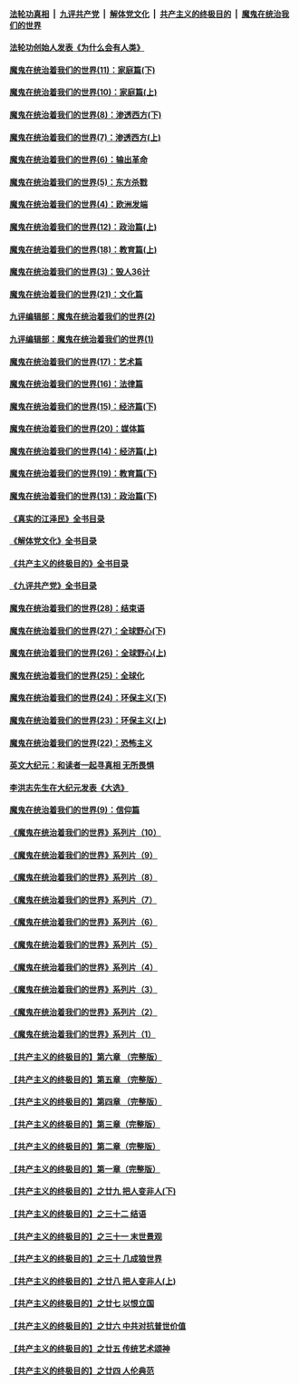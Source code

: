 ####  [法轮功真相](../../../../basic/blob/master/README.md?t=01231612) &nbsp;|&nbsp; [九评共产党](../../../../9ping.md/blob/master/README.md?t=01231612) &nbsp;|&nbsp; [解体党文化](../../../../jtdwh.md/blob/master/README.md?t=01231612)  &nbsp;|&nbsp; [共产主义的终极目的](../../../../gczydzjmd.md/blob/master/README.md?t=01231612) &nbsp;|&nbsp; [魔鬼在统治我们的世界](../../../../mgztzwmdsj.md/blob/master/README.md?t=01231612) 

#### [法轮功创始人发表《为什么会有人类》](../pages/nsc422/n13912117.md?t=01231612) 

#### [魔鬼在统治着我们的世界(11)：家庭篇(下)](../pages/nsc422/n10440961.md?t=01231612) 

#### [魔鬼在统治着我们的世界(10)：家庭篇(上)](../pages/nsc422/n10435448.md?t=01231612) 

#### [魔鬼在统治着我们的世界(8)：渗透西方(下)](../pages/nsc422/n10429603.md?t=01231612) 

#### [魔鬼在统治着我们的世界(7)：渗透西方(上)](../pages/nsc422/n10426013.md?t=01231612) 

#### [魔鬼在统治着我们的世界(6)：输出革命](../pages/nsc422/n10421536.md?t=01231612) 

#### [魔鬼在统治着我们的世界(5)：东方杀戮](../pages/nsc422/n10417707.md?t=01231612) 

#### [魔鬼在统治着我们的世界(4)：欧洲发端](../pages/nsc422/n10414890.md?t=01231612) 

#### [魔鬼在统治着我们的世界(12)：政治篇(上)](../pages/nsc422/n10444576.md?t=01231612) 

#### [魔鬼在统治着我们的世界(18)：教育篇(上)](../pages/nsc422/n10526970.md?t=01231612) 

#### [魔鬼在统治着我们的世界(3)：毁人36计](../pages/nsc422/n10411583.md?t=01231612) 

#### [魔鬼在统治着我们的世界(21)：文化篇](../pages/nsc422/n10597706.md?t=01231612) 

#### [九评编辑部：魔鬼在统治着我们的世界(2)](../pages/nsc422/n10410036.md?t=01231612) 

#### [九评编辑部：魔鬼在统治着我们的世界(1)](../pages/nsc422/n10406825.md?t=01231612) 

#### [魔鬼在统治着我们的世界(17)：艺术篇](../pages/nsc422/n10499093.md?t=01231612) 

#### [魔鬼在统治着我们的世界(16)：法律篇](../pages/nsc422/n10485969.md?t=01231612) 

#### [魔鬼在统治着我们的世界(15)：经济篇(下)](../pages/nsc422/n10469975.md?t=01231612) 

#### [魔鬼在统治着我们的世界(20)：媒体篇](../pages/nsc422/n10586579.md?t=01231612) 

#### [魔鬼在统治着我们的世界(14)：经济篇(上)](../pages/nsc422/n10457370.md?t=01231612) 

#### [魔鬼在统治着我们的世界(19)：教育篇(下)](../pages/nsc422/n10564808.md?t=01231612) 

#### [魔鬼在统治着我们的世界(13)：政治篇(下)](../pages/nsc422/n10448270.md?t=01231612) 

#### [《真实的江泽民》全书目录](../pages/nsc422/n13721399.md?t=01231612) 

#### [《解体党文化》全书目录](../pages/nsc422/n13721157.md?t=01231612) 

#### [《共产主义的终极目的》全书目录](../pages/nsc422/n13721048.md?t=01231612) 

#### [《九评共产党》全书目录](../pages/nsc422/n13708085.md?t=01231612) 

#### [魔鬼在统治着我们的世界(28)：结束语](../pages/nsc422/n10936246.md?t=01231612) 

#### [魔鬼在统治着我们的世界(27)：全球野心(下)](../pages/nsc422/n10928319.md?t=01231612) 

#### [魔鬼在统治着我们的世界(26)：全球野心(上)](../pages/nsc422/n10900318.md?t=01231612) 

#### [魔鬼在统治着我们的世界(25)：全球化](../pages/nsc422/n10788205.md?t=01231612) 

#### [魔鬼在统治着我们的世界(24)：环保主义(下)](../pages/nsc422/n10695307.md?t=01231612) 

#### [魔鬼在统治着我们的世界(23)：环保主义(上)](../pages/nsc422/n10688613.md?t=01231612) 

#### [魔鬼在统治着我们的世界(22)：恐怖主义](../pages/nsc422/n10614727.md?t=01231612) 

#### [英文大纪元：和读者一起寻真相 无所畏惧](../pages/nsc422/n12542027.md?t=01231612) 

#### [李洪志先生在大纪元发表《大选》](../pages/nsc422/n12534746.md?t=01231612) 

#### [魔鬼在统治着我们的世界(9)：信仰篇](../pages/nsc422/n10432159.md?t=01231612) 

#### [《魔鬼在统治着我们的世界》系列片（10）](../pages/nsc422/n12292670.md?t=01231612) 

#### [《魔鬼在统治着我们的世界》系列片（9）](../pages/nsc422/n12290859.md?t=01231612) 

#### [《魔鬼在统治着我们的世界》系列片（8）](../pages/nsc422/n12287445.md?t=01231612) 

#### [《魔鬼在统治着我们的世界》系列片（7）](../pages/nsc422/n12283425.md?t=01231612) 

#### [《魔鬼在统治着我们的世界》系列片（6）](../pages/nsc422/n12282314.md?t=01231612) 

#### [《魔鬼在统治着我们的世界》系列片（5）](../pages/nsc422/n12281419.md?t=01231612) 

#### [《魔鬼在统治着我们的世界》系列片（4）](../pages/nsc422/n12274024.md?t=01231612) 

#### [《魔鬼在统治着我们的世界》系列片（3）](../pages/nsc422/n12271322.md?t=01231612) 

#### [《魔鬼在统治着我们的世界》系列片（2）](../pages/nsc422/n12269049.md?t=01231612) 

#### [《魔鬼在统治着我们的世界》系列片（1）](../pages/nsc422/n12267575.md?t=01231612) 

#### [【共产主义的终极目的】第六章 （完整版）](../pages/nsc422/n11428913.md?t=01231612) 

#### [【共产主义的终极目的】第五章 （完整版）](../pages/nsc422/n11428912.md?t=01231612) 

#### [【共产主义的终极目的】第四章 （完整版）](../pages/nsc422/n11428907.md?t=01231612) 

#### [【共产主义的终极目的】第三章（完整版）](../pages/nsc422/n11428848.md?t=01231612) 

#### [【共产主义的终极目的】第二章（完整版）](../pages/nsc422/n11428831.md?t=01231612) 

#### [【共产主义的终极目的】第一章（完整版）](../pages/nsc422/n11417651.md?t=01231612) 

#### [【共产主义的终极目的】之廿九 把人变非人(下)](../pages/nsc422/n11344140.md?t=01231612) 

#### [【共产主义的终极目的】之三十二 结语](../pages/nsc422/n11360535.md?t=01231612) 

#### [【共产主义的终极目的】之三十一 末世景观](../pages/nsc422/n11351129.md?t=01231612) 

#### [【共产主义的终极目的】之三十 几成狼世界](../pages/nsc422/n11348280.md?t=01231612) 

#### [【共产主义的终极目的】之廿八 把人变非人(上)](../pages/nsc422/n11340492.md?t=01231612) 

#### [【共产主义的终极目的】之廿七 以恨立国](../pages/nsc422/n11336944.md?t=01231612) 

#### [【共产主义的终极目的】之廿六 中共对抗普世价值](../pages/nsc422/n11324785.md?t=01231612) 

#### [【共产主义的终极目的】之廿五 传统艺术颂神](../pages/nsc422/n11296396.md?t=01231612) 

#### [【共产主义的终极目的】之廿四 人伦典范](../pages/nsc422/n11296397.md?t=01231612) 

